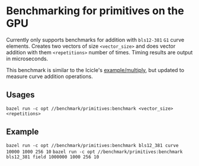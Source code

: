 # Benchmarking for primitives on the GPU
Currently only supports benchmarks for addition with `bls12-381` `G1` curve elements. Creates two vectors of size `<vector_size>` and does vector addition with them `<repetitions>` number of times. Timing results are output in microseconds.

This benchmark is similar to the Icicle's [example/multiply](https://github.com/ingonyama-zk/icicle/tree/40309329fbf6c5fc7e77d629c72b4a3d28036444/examples/c%2B%2B/multiply), but updated to measure curve addition operations.

## Usages
`bazel run -c opt //benchmark/primitives:benchmark <vector_size> <repetitions>`

## Example
`bazel run -c opt //benchmark/primitives:benchmark bls12_381 curve 10000 1000 256 10`
`bazel run -c opt //benchmark/primitives:benchmark bls12_381 field 1000000 1000 256 10`